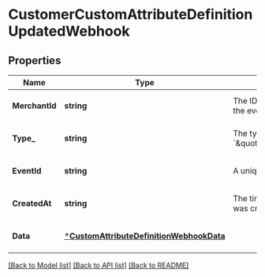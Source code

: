 # CustomerCustomAttributeDefinitionUpdatedWebhook

## Properties

 Name           | Type                                                                                 | Description                                                                                                  | Notes                        
----------------|--------------------------------------------------------------------------------------|--------------------------------------------------------------------------------------------------------------|------------------------------
 **MerchantId** | **string**                                                                           | The ID of the seller associated with the event that triggered the event notification.                        | [optional] [default to null] 
 **Type_**      | **string**                                                                           | The type of this event. The value is &#x60;\&quot;customer.custom_attribute_definition.updated\&quot;&#x60;. | [optional] [default to null] 
 **EventId**    | **string**                                                                           | A unique ID for the event notification.                                                                      | [optional] [default to null] 
 **CreatedAt**  | **string**                                                                           | The timestamp that indicates when the event notification was created, in RFC 3339 format.                    | [optional] [default to null] 
 **Data**       | [***CustomAttributeDefinitionWebhookData**](CustomAttributeDefinitionWebhookData.md) |                                                                                                              | [optional] [default to null] 

[[Back to Model list]](../README.md#documentation-for-models) [[Back to API list]](../README.md#documentation-for-api-endpoints) [[Back to README]](../README.md)


